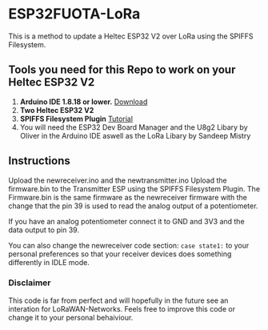 # ESP32FUOTA-LoRa
This is a method to update a Heltec ESP32 V2 over LoRa using the SPIFFS Filesystem.



## Tools you need for this Repo to work on your Heltec ESP32 V2
1. **Arduino IDE 1.8.18 or lower.** [Download](https://www.arduino.cc/en/software/OldSoftwareReleases)
2. **Two Heltec ESP32 V2**
3. **SPIFFS Filesystem Plugin** [Tutorial](https://randomnerdtutorials.com/install-esp32-filesystem-uploader-arduino-ide/)
4. You will need the ESP32 Dev Board Manager and the U8g2 Libary by Oliver in the Arduino IDE aswell as the LoRa Libary by Sandeep Mistry

## Instructions

Upload the newreceiver.ino and the newtransmitter.ino
Upload the firmware.bin to the Transmitter ESP using the SPIFFS Filesystem Plugin.
The Firmware.bin is the same firmware as the newreceiver firmware with the change that the pin 39 is used to read the analog output of a potentiometer.

If you have an analog potentiometer connect it to GND and 3V3 and the data output to pin 39.

You can also change the newreceiver code section: `case state1:` to your personal preferences so that your receiver devices does something differently in IDLE mode.

### Disclaimer

This code is far from perfect and will hopefully in the future see an interation for LoRaWAN-Networks. Feels free to improve this code or change it to your personal behaiviour. 
